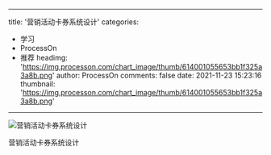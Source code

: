 
---
title: '营销活动卡券系统设计'
categories: 
 - 学习
 - ProcessOn
 - 推荐
headimg: 'https://img.processon.com/chart_image/thumb/614001055653bb1f325a3a8b.png'
author: ProcessOn
comments: false
date: 2021-11-23 15:23:16
thumbnail: 'https://img.processon.com/chart_image/thumb/614001055653bb1f325a3a8b.png'
---

<div>   
<img class="thumb" alt="营销活动卡券系统设计" src="https://img.processon.com/chart_image/thumb/614001055653bb1f325a3a8b.png" referrerpolicy="no-referrer">
<p>营销活动卡券系统设计</p>  
</div>
            